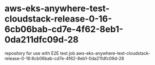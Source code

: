 # aws-eks-anywhere-test-cloudstack-release-0-16-6cb06bab-cd7e-4f62-8eb1-0da211dfc09d-28
repository for use with E2E test job aws-eks-anywhere-test-cloudstack-release-0-16:6cb06bab-cd7e-4f62-8eb1-0da211dfc09d-28
